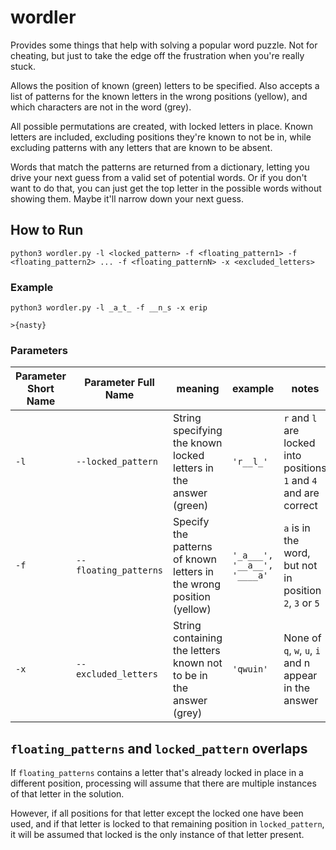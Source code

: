# wordler
Provides some things that help with solving a popular word puzzle. Not for cheating, but just to take the edge off the frustration when you're really stuck.

Allows the position of known (green) letters to be specified. Also accepts a list of patterns for the known letters in the wrong positions (yellow), and which characters are not in the word (grey).

All possible permutations are created, with locked letters in place. Known letters are included, excluding positions they're known to not be in, while excluding patterns with any letters that are known to be absent.

Words that match the patterns are returned from a dictionary, letting you drive your next guess from a valid set of potential words. Or if you don't want to do that, you can just get the top letter in the possible words without showing them. Maybe it'll narrow down your next guess.

## How to Run

`python3 wordler.py -l <locked_pattern> -f <floating_pattern1> -f <floating_pattern2> ... -f <floating_patternN> -x <excluded_letters>`

### Example

`python3 wordler.py -l _a_t_ -f __n_s -x erip`

`>{nasty}` 

### Parameters

| Parameter Short Name | Parameter Full Name | meaning | example | notes |
|-----------|--------| ---------|---------|-------|
|`-l`| `--locked_pattern` | String specifying the known locked letters in the answer (green) | `'r__l_'` | `r` and `l` are locked into positions `1` and `4` and are correct |
|`-f` | `--floating_patterns` | Specify the patterns of known letters in the wrong position (yellow) |`'_a___', '__a__', '____a'` | `a` is in the word, but not in position `2`, `3` or `5` |
|`-x`| `--excluded_letters` | String containing the letters known not to be in the answer (grey) |`'qwuin'`| None of `q`, `w`, `u`, `i` and n appear in the answer

## `floating_patterns` and `locked_pattern` overlaps
If `floating_patterns` contains a letter that's already locked in place in a different position, processing will assume that there are multiple instances of that letter in the solution.

However, if all positions for that letter except the locked one have been used, and if that letter is locked to that remaining position in `locked_pattern`, it will be assumed that locked is the only instance of that letter present.
    